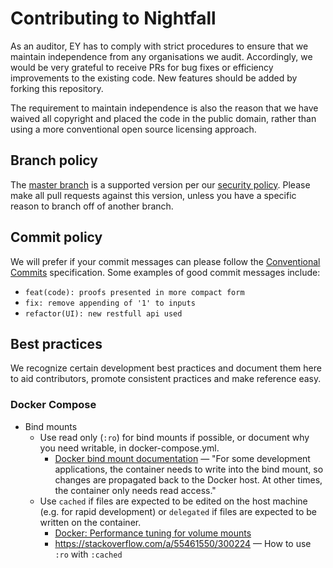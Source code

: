 # Contributing to Nightfall

As an auditor, EY has to comply with strict procedures to ensure that we maintain independence from
any organisations we audit. Accordingly, we would be very grateful to receive PRs for bug fixes or
efficiency improvements to the existing code. New features should be added by forking this
repository.

The requirement to maintain independence is also the reason that we have waived all copyright and
placed the code in the public domain, rather than using a more conventional open source licensing
approach.

## Branch policy

The [master branch](https://github.com/EYBlockchain/nightfall/tree/master) is a supported version per our [security policy](https://github.com/EYBlockchain/nightfall/security/policy). Please make all pull requests against this version, unless you have a specific reason to branch off of another branch.

## Commit policy

We will prefer if your commit messages can please follow the [Conventional Commits](https://www.conventionalcommits.org/) specification. Some examples of good commit messages include:

* `feat(code): proofs presented in more compact form`
* `fix: remove appending of '1' to inputs`
* `refactor(UI): new restfull api used`

## Best practices

We recognize certain development best practices and document them here to aid contributors, promote consistent practices and make reference easy.

### Docker Compose

* Bind mounts
  * Use read only (`:ro`) for bind mounts if possible, or document why you need writable, in docker-compose.yml.
    * [Docker bind mount documentation](https://docs.docker.com/storage/bind-mounts/#use-a-read-only-bind-mount) — "For some development applications, the container needs to write into the bind mount, so changes are propagated back to the Docker host. At other times, the container only needs read access."
  * Use `cached` if files are expected to be edited on the host machine (e.g. for rapid development) or `delegated` if files are expected to be written on the container.
    * [Docker: Performance tuning for volume mounts](https://docs.docker.com/docker-for-mac/osxfs-caching/)
    * https://stackoverflow.com/a/55461550/300224 — How to use `:ro` with `:cached`
